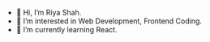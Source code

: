- 👋 Hi, I’m Riya Shah.
- 👀 I’m interested in Web Development, Frontend Coding.
- 🌱 I’m currently learning React.
